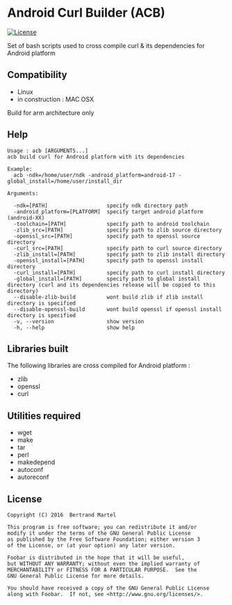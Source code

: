 # Android Curl Builder (ACB)

[![License](http://badge.kloud51.com/pypi/l/html2text.svg)](LICENSE.md)

Set of bash scripts used to cross compile curl & its dependencies for Android platform

## Compatibility

* Linux
* in construction : MAC OSX

Build for arm architecture only

## Help

```
Usage : acb [ARGUMENTS...]
acb build curl for Android platform with its dependencies

Example:
  acb -ndk=/home/user/ndk -android_platform=android-17 -global_install=/home/user/install_dir

Arguments:

  -ndk=[PATH]                   specify ndk directory path
  -android_platform=[PLATFORM]  specify target android platform (android-XX)
  -toolchain=[PATH]             specify path to android toolchain
  -zlib_src=[PATH]              specify path to zlib source directory
  -openssl_src=[PATH]           specify path to openssl source directory
  -curl_src=[PATH]              specify path to curl source directory
  -zlib_install=[PATH]          specify path to zlib install directory
  -openssl_install=[PATH]       specify path to openssl install directory
  -curl_install=[PATH]          specify path to curl install directory
  -global_install=[PATH]        specify path to global install directory (curl and its dependencies release will be copied to this directory)
  --disable-zlib-build          wont build zlib if zlib install directory is specified
  --disable-openssl-build       wont build openssl if openssl install directory is specified
  -v, --version                 show version
  -h, --help                    show help
```

## Libraries built

The following libraries are cross compiled for Android platform :

* zlib
* openssl
* curl

## Utilities required

* wget
* make
* tar
* perl
* makedepend
* autoconf
* autoreconf

## License

```
Copyright (C) 2016  Bertrand Martel

This program is free software; you can redistribute it and/or
modify it under the terms of the GNU General Public License
as published by the Free Software Foundation; either version 3
of the License, or (at your option) any later version.

Foobar is distributed in the hope that it will be useful,
but WITHOUT ANY WARRANTY; without even the implied warranty of
MERCHANTABILITY or FITNESS FOR A PARTICULAR PURPOSE.  See the
GNU General Public License for more details.

You should have received a copy of the GNU General Public License
along with Foobar.  If not, see <http://www.gnu.org/licenses/>.
```